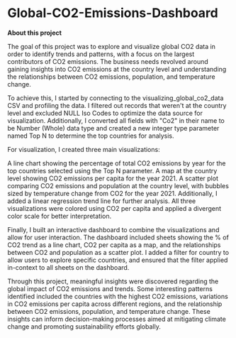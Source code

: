 # Global-CO2-Emissions-Dashboard

**About this project**

The goal of this project was to explore and visualize global CO2 data in order to identify trends and patterns, with a focus on the largest contributors of CO2 emissions. The business needs revolved around gaining insights into CO2 emissions at the country level and understanding the relationships between CO2 emissions, population, and temperature change.

To achieve this, I started by connecting to the visualizing_global_co2_data CSV and profiling the data. I filtered out records that weren't at the country level and excluded NULL Iso Codes to optimize the data source for visualization. Additionally, I converted all fields with "Co2" in their name to be Number (Whole) data type and created a new integer type parameter named Top N to determine the top countries for analysis.

For visualization, I created three main visualizations:

A line chart showing the percentage of total CO2 emissions by year for the top countries selected using the Top N parameter.
A map at the country level showing CO2 emissions per capita for the year 2021.
A scatter plot comparing CO2 emissions and population at the country level, with bubbles sized by temperature change from CO2 for the year 2021. Additionally, I added a linear regression trend line for further analysis.
All three visualizations were colored using CO2 per capita and applied a divergent color scale for better interpretation.

Finally, I built an interactive dashboard to combine the visualizations and allow for user interaction. The dashboard included sheets showing the % of CO2 trend as a line chart, CO2 per capita as a map, and the relationships between CO2 and population as a scatter plot. I added a filter for country to allow users to explore specific countries, and ensured that the filter applied in-context to all sheets on the dashboard.

Through this project, meaningful insights were discovered regarding the global impact of CO2 emissions and trends. Some interesting patterns identified included the countries with the highest CO2 emissions, variations in CO2 emissions per capita across different regions, and the relationship between CO2 emissions, population, and temperature change. These insights can inform decision-making processes aimed at mitigating climate change and promoting sustainability efforts globally.
